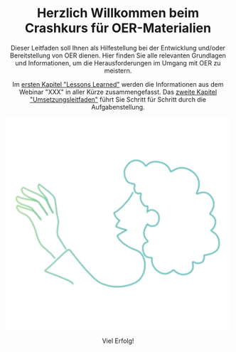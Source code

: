 <center>
  
# Herzlich Willkommen beim Crashkurs für OER-Materialien 

Dieser Leitfaden soll Ihnen als Hilfestellung bei der Entwicklung und/oder Bereitstellung von OER dienen. Hier finden Sie alle relevanten Grundlagen und Informationen, um die Herausforderungen im Umgang mit OER zu meistern.

Im <font color="blue">[ersten Kapitel "Lessons Learned"](lessons_learned.md)</font> werden die Informationen aus dem Webinar "XXX" in aller Kürze zusammengefasst. Das <font color="blue">[zweite Kapitel "Umsetzungsleitfaden"](task_overview.md)</font> führt Sie Schritt für Schritt durch die Aufgabenstellung.

<img src="images/welcome.svg">

Viel Erfolg!

</center>

